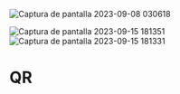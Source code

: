 ![Captura de pantalla 2023-09-08 030618](https://github.com/Ritamishell/QR/assets/135658559/3aa07b40-9a7f-463e-835b-c8acab69ad7a)

![Captura de pantalla 2023-09-15 181351](https://github.com/Ritamishell/QR/assets/135658559/4d047fe9-f979-4cf3-b4af-74ff2f29b259)
![Captura de pantalla 2023-09-15 181331](https://github.com/Ritamishell/QR/assets/135658559/607e5f1b-6b8d-47ee-9fd4-822b5a9d1df2)
# QR
